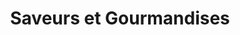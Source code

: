 ---
title: "Saveurs et Gourmandises"
url: /criquetot-lesneval/saveurs-et-gourmandises/
shop: boulangerie
---